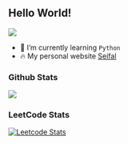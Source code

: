 ## Hello World!

![](https://seif-stats.vercel.app/api/top-langs/?username=seif-wu&layout=compact#crop=0&crop=0&crop=1&crop=1&id=Hh0ge&originHeight=165&originWidth=350&originalType=binary&ratio=1&rotation=0&showTitle=false&status=done&style=none&title=)

- 🌱 I’m currently learning `Python`
- 🔥 My personal website [Seifal](https://www.seifal.com)

### Github Stats

![](https://seif-stats.vercel.app/api?username=seif-wu&hide=contribs,prs&count_private=true&show_icons=true&theme=algolia#crop=0&crop=0&crop=1&crop=1&id=gqjXR&originHeight=150&originWidth=495&originalType=binary&ratio=1&rotation=0&showTitle=false&status=done&style=none&title=)

### LeetCode Stats

[![Leetcode Stats](https://leetcode.card.workers.dev/?username=seifwu&site=cn)](https://leetcode-cn.com/xifo)

<!--
**seif-wu/seif-wu** is a ✨ _special_ ✨ repository because its `README.md` (this file) appears on your GitHub profile.

Here are some ideas to get you started:

- 🔭 I’m currently working on ...
- 🌱 I’m currently learning ...
- 👯 I’m looking to collaborate on ...
- 🤔 I’m looking for help with ...
- 💬 Ask me about ...
- 📫 How to reach me: ...
- 😄 Pronouns: ...
- ⚡ Fun fact: ...
-->
